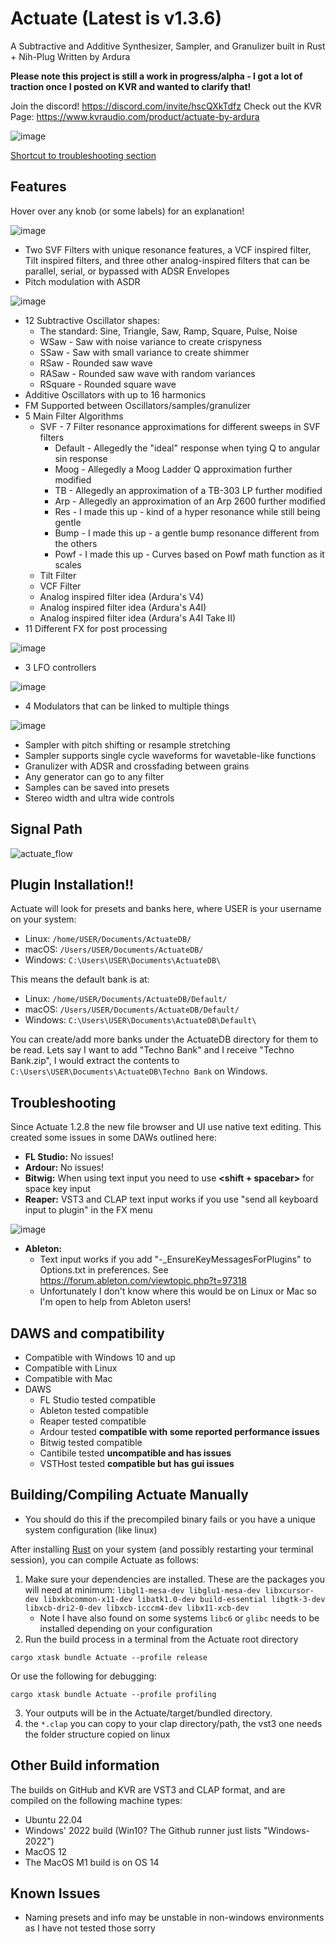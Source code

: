 # Actuate (Latest is v1.3.6)
A Subtractive and Additive Synthesizer, Sampler, and Granulizer built in Rust + Nih-Plug
Written by Ardura

**Please note this project is still a work in progress/alpha - I got a lot of traction once I posted on KVR and wanted to clarify that!**

Join the discord! https://discord.com/invite/hscQXkTdfz
Check out the KVR Page: https://www.kvraudio.com/product/actuate-by-ardura

![image](https://github.com/ardura/Actuate/assets/31751444/9b4cb9fe-de11-4242-a5c0-a0c5b724443d)

[Shortcut to troubleshooting section](#Troubleshooting)

## Features
Hover over any knob (or some labels) for an explanation!

![image](https://github.com/ardura/Actuate/assets/31751444/6c455635-8f03-49b5-bce1-c665d437d2fe)


- Two SVF Filters with unique resonance features, a VCF inspired filter, Tilt inspired filters, and three other analog-inspired filters that can be parallel, serial, or bypassed with ADSR Envelopes
- Pitch modulation with ASDR

![image](https://github.com/ardura/Actuate/assets/31751444/accd4727-975a-4266-a82a-180c55db628d)


- 12 Subtractive Oscillator shapes:
  - The standard: Sine, Triangle, Saw, Ramp, Square, Pulse, Noise
  - WSaw - Saw with noise variance to create crispyness
  - SSaw - Saw with small variance to create shimmer
  - RSaw - Rounded saw wave
  - RASaw - Rounded saw wave with random variances
  - RSquare - Rounded square wave
- Additive Oscillators with up to 16 harmonics
- FM Supported between Oscillators/samples/granulizer
- 5 Main Filter Algorithms
  - SVF - 7 Filter resonance approximations for different sweeps in SVF filters
    - Default - Allegedly the "ideal" response when tying Q to angular sin response
    - Moog - Allegedly a Moog Ladder Q approximation further modified
    - TB - Allegedly an approximation of a TB-303 LP further modified
    - Arp - Allegedly an approximation of an Arp 2600 further modified
    - Res - I made this up - kind of a hyper resonance while still being gentle
    - Bump - I made this up - a gentle bump resonance different from the others
    - Powf - I made this up - Curves based on Powf math function as it scales
  - Tilt Filter
  - VCF Filter
  - Analog inspired filter idea (Ardura's V4)
  - Analog inspired filter idea (Ardura's A4I)
  - Analog inspired filter idea (Ardura's A4I Take II)
- 11 Different FX for post processing

![image](https://github.com/ardura/Actuate/assets/31751444/c13b62bb-a29e-420c-9f3a-764950cbd4a2)

- 3 LFO controllers

![image](https://github.com/ardura/Actuate/assets/31751444/22499e32-50e4-4724-9483-de5ceb43751a)

- 4 Modulators that can be linked to multiple things

![image](https://github.com/ardura/Actuate/assets/31751444/67d7cdeb-9214-4eef-ad8b-63b6a03ceb60)

- Sampler with pitch shifting or resample stretching
- Sampler supports single cycle waveforms for wavetable-like functions
- Granulizer with ADSR and crossfading between grains
- Any generator can go to any filter
- Samples can be saved into presets
- Stereo width and ultra wide controls

## Signal Path
![actuate_flow](https://github.com/ardura/Actuate/assets/31751444/45ce1d56-d6c1-47b2-8bae-09633ecbbd2e)

## Plugin Installation!!
Actuate will look for presets and banks here, where USER is your username on your system:

- Linux: `/home/USER/Documents/ActuateDB/`
- macOS: `/Users/USER/Documents/ActuateDB/`
- Windows: `C:\Users\USER\Documents\ActuateDB\`

This means the default bank is at:

- Linux: `/home/USER/Documents/ActuateDB/Default/`
- macOS: `/Users/USER/Documents/ActuateDB/Default/`
- Windows: `C:\Users\USER\Documents\ActuateDB\Default\`

You can create/add more banks under the ActuateDB directory for them to be read.
Lets say I want to add "Techno Bank" and I receive "Techno Bank.zip", I would extract the contents to `C:\Users\USER\Documents\ActuateDB\Techno Bank` on Windows.

## Troubleshooting
Since Actuate 1.2.8 the new file browser and UI use native text editing. This created some issues in some DAWs outlined here:

- **FL Studio:** No issues!
- **Ardour:** No issues!
- **Bitwig:** When using text input you need to use **<shift + spacebar>** for space key input
- **Reaper:** VST3 and CLAP text input works if you use "send all keyboard input to plugin" in the FX menu

![image](https://github.com/ardura/Actuate/assets/31751444/1664ef3f-ec4c-453b-81e8-d0b7e13a5811)

- **Ableton:** 
  - Text input works if you add "-_EnsureKeyMessagesForPlugins" to Options.txt in preferences. See https://forum.ableton.com/viewtopic.php?t=97318
  - Unfortunately I don't know where this would be on Linux or Mac so I'm open to help from Ableton users!

## DAWS and compatibility
- Compatible with Windows 10 and up
- Compatible with Linux
- Compatible with Mac
- DAWS
    - FL Studio tested compatible
    - Ableton tested compatible
    - Reaper tested compatible
    - Ardour tested **compatible with some reported performance issues**
    - Bitwig tested compatible
    - Cantibile tested **uncompatible and has issues**
    - VSTHost tested **compatible but has gui issues**

## Building/Compiling Actuate Manually
- You should do this if the precompiled binary fails or you have a unique system configuration (like linux)

After installing [Rust](https://rustup.rs/) on your system (and possibly restarting your terminal session), you can compile Actuate as follows:
1. Make sure your dependencies are installed. These are the packages you will need at minimum: `libgl1-mesa-dev libglu1-mesa-dev libxcursor-dev libxkbcommon-x11-dev libatk1.0-dev build-essential libgtk-3-dev libxcb-dri2-0-dev libxcb-icccm4-dev libx11-xcb-dev`
   - Note I have also found on some systems `libc6` or `glibc` needs to be installed depending on your configuration
2. Run the build process in a terminal from the Actuate root directory
```
cargo xtask bundle Actuate --profile release
```
Or use the following for debugging:
```
cargo xtask bundle Actuate --profile profiling
```
3. Your outputs will be in the Actuate/target/bundled directory.
4. the `*.clap` you can copy to your clap directory/path, the vst3 one needs the folder structure copied on linux

## Other Build information
The builds on GitHub and KVR are VST3 and CLAP format, and are compiled on the following machine types:
- Ubuntu 22.04
- Windows' 2022 build (Win10? The Github runner just lists "Windows-2022")
- MacOS 12
- The MacOS M1 build is on OS 14

## Known Issues
- Naming presets and info may be unstable in non-windows environments as I have not tested those sorry
